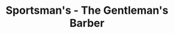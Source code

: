 ---
title: "Sportsman's - The Gentleman's Barber"
url: /west-monroe/sportsmans-the-gentlemans-barber/
shop: Friseur
---